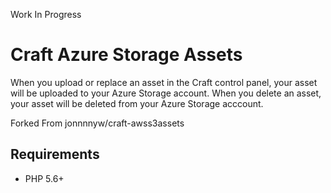 Work In Progress

Craft Azure Storage Assets
===================

When you upload or replace an asset in the Craft control panel, your asset will be uploaded to your  Azure Storage account. When you delete an asset, your asset will be deleted from your Azure Storage acccount.

Forked From jonnnnyw/craft-awss3assets

Requirements
---------------------
* PHP 5.6+


